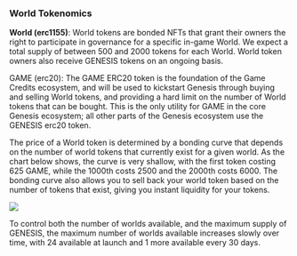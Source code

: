 <h3>World Tokenomics</h3>
<p><b>World (erc1155)</b>: World tokens are bonded NFTs that grant their owners the right to participate in governance for a specific in-game World. We expect a total supply of between 500 and 2000 tokens for each World. World token owners also receive GENESIS tokens on an ongoing basis.</p> 
<p>GAME (erc20): The GAME ERC20 token is the foundation of the Game Credits ecosystem, and will be used to kickstart Genesis through buying and selling World tokens, and providing a hard limit on the number of World tokens that can be bought. This is the only utility for GAME in the core Genesis ecosystem; all other parts of the Genesis ecosystem use the GENESIS erc20 token.</p>
<p>The price of a World token is determined by a bonding curve that depends on the number of world tokens that currently exist for a given world. As the chart below shows, the curve is very shallow, with the first token costing 625 GAME, while the 1000th costs 2500 and the 2000th costs 6000. The bonding curve also allows you to sell back your world token based on the number of tokens that exist, giving you instant liquidity for your tokens.</p>
<img src={{"assets/images/world_price_chart.png"|relative_url}}>
<p>To control both the number of worlds available, and the maximum supply of GENESIS, the maximum number of worlds available increases slowly over time, with 24 available at launch and 1 more available every 30 days.</p>
